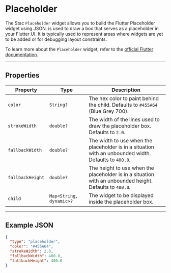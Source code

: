# Placeholder

The Stac `Placeholder` widget allows you to build the Flutter Placeholder widget using JSON.
is used to draw a box that serves as a placeholder in your Flutter UI. It is typically used to represent areas where widgets are yet to be added or for debugging layout constraints.

To learn more about the `Placeholder` widget, refer to the [official Flutter documentation](https://api.flutter.dev/flutter/widgets/Placeholder-class.html).

---

## Properties

| Property         | Type                    | Description                                                                                             |
|------------------|-------------------------|---------------------------------------------------------------------------------------------------------|
| `color`          | `String?`               | The hex color to paint behind the child. Defaults to `#455A64` (Blue Grey 700).                         |
| `strokeWidth`    | `double?`               | The width of the lines used to draw the placeholder box. Defaults to `2.0`.                             |
| `fallbackWidth`  | `double?`               | The width to use when the placeholder is in a situation with an unbounded width. Defaults to `400.0`.   |
| `fallbackHeight` | `double?`               | The height to use when the placeholder is in a situation with an unbounded height. Defaults to `400.0`. |
| `child`          | `Map<String, dynamic>?` | The widget to be displayed inside the placeholder box.                                                  |

---

## Example JSON

```json
{
  "type": "placeholder",
  "color": "#455A64",
  "strokeWidth": 2.0,
  "fallbackWidth": 400.0,
  "fallbackHeight": 400.0
}
```
